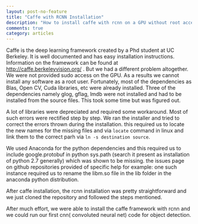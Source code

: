 ```yaml
---
layout: post-no-feature
title: "Caffe with RCNN Installation"
description: "How to install caffe with rcnn on a GPU without root access!"
comments: true
category: articles
---
```



Caffe is the deep learning framework created by a Phd student at UC Berkeley. It is well documented and has easy installation instructions. Information on the framework can be found at http://caffe.berkeleyvision.org/ . But we had a different problem altogether. We were not provided sudo access on the GPU. As a results we cannot install any software as a root user. Fortunately, most of the dependencies as Blas, Open CV, Cuda libraries, etc were already installed. Three of the dependencies namely glog, gflag, lmdb were not installed and had to be installed from the source files. This took some time but was figured out.

A lot of libraries were depreciated and required some workaround. Most of such errors were rectified step by step. We ran the installer and tried to correct the errors thrown during the installation. this required us to locate the new names for the missing files and via `locate` command in linux and link them to the correct parh via `ln -s destination source`.

We used Anaconda for the python dependencies and this required us to include google.protobuf in python sys.path (search it present as installation of python 2.7 generally) which was shown to be missing. the issues page on github repositories provided of specific help for example: one such instance required us to rename the libm.so file in the lib folder in the anaconda python distribution.

After caffe installation, the rcnn installation was pretty straightforward and we just cloned the repository and followed the steps mentioned.

After much effort, we were able to install the caffe framework with rcnn and we could run our first cnn( convoluted neural net) code for object detection.

